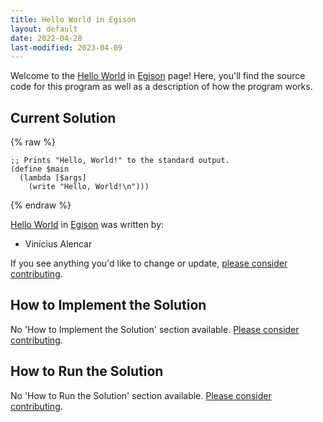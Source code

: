 ```yaml
---
title: Hello World in Egison
layout: default
date: 2022-04-28
last-modified: 2023-04-09
---
```


Welcome to the [Hello World](https://sampleprograms.io/projects/hello-world) in [Egison](https://sampleprograms.io/languages/egison) page! Here, you'll find the source code for this program as well as a description of how the program works.

## Current Solution

{% raw %}

```egison
;; Prints "Hello, World!" to the standard output.
(define $main
  (lambda [$args]
    (write "Hello, World!\n")))
```

{% endraw %}

[Hello World](https://sampleprograms.io/projects/hello-world) in [Egison](https://sampleprograms.io/languages/egison) was written by:

- Vinícius Alencar

If you see anything you'd like to change or update, [please consider contributing](https://github.com/TheRenegadeCoder/sample-programs).

## How to Implement the Solution

No 'How to Implement the Solution' section available. [Please consider contributing](https://github.com/TheRenegadeCoder/sample-programs-website).

## How to Run the Solution

No 'How to Run the Solution' section available. [Please consider contributing](https://github.com/TheRenegadeCoder/sample-programs-website).